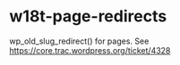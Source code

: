 # w18t-page-redirects
wp_old_slug_redirect() for pages. See https://core.trac.wordpress.org/ticket/4328
